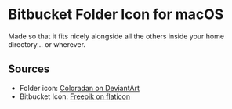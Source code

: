 # Bitbucket Folder Icon for macOS
Made so that it fits nicely alongside all the others inside your home directory... or wherever.

## Sources
- Folder icon: [Coloradan on DeviantArt](http://coloradan.deviantart.com/art/Yosemite-Custom-Folder-459481587)
- Bitbucket Icon: [Freepik on flaticon](http://www.flaticon.com/free-icon/bit-bucket-logo_37104a)

